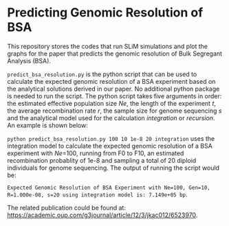# Predicting Genomic Resolution of BSA
This repository stores the codes that run SLiM simulations and plot the graphs for the paper that predicts the genomic resolution of Bulk Segregant Analysis (BSA).

`predict_bsa_resolution.py` is the python script that can be used to calculate the expected genomic resolution of a BSA experiment based on the analytical solutions derived in our paper. No additional python package is needed to run the script. The python script takes five arguments in order: the estimated effective population size _Ne_, the length of the experiment _t_, the average recombination rate _r_, the sample size for genome sequencing _s_ and the analytical model used for the calculation _integration_ or _recursion_. An example is shown below:


`python predict_bsa_resolution.py 100 10 1e-8 20 integration` uses the integration model to calculate the expected genomic resolution of a BSA experiment with _Ne_=100, running from F0 to F10, an estimated recombination probablity of 1e-8 and sampling a total of 20 diploid individuals for genome sequencing. The output of running the script would be:

`Expected Genomic Resolution of BSA Experiment with Ne=100, Gen=10, R=1.000e-08, s=20 using integration model is: 7.149e+05 bp`.

The related publication could be found at: https://academic.oup.com/g3journal/article/12/3/jkac012/6523970.
